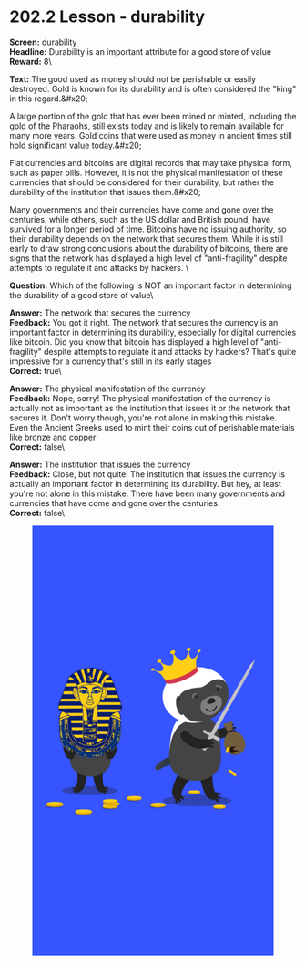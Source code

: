 # 202.2 Lesson - durability

**Screen:** durability\
**Headline:** Durability is an important attribute for a good store of value\
**Reward:** 8\

**Text:** The good used as money should not be perishable or easily destroyed. Gold is known for its durability and is often considered the &quot;king&quot; in this regard.&amp;#x20;

A large portion of the gold that has ever been mined or minted, including the gold of the Pharaohs, still exists today and is likely to remain available for many more years. Gold coins that were used as money in ancient times still hold significant value today.&amp;#x20;

Fiat currencies and bitcoins are digital records that may take physical form, such as paper bills. However, it is not the physical manifestation of these currencies that should be considered for their durability, but rather the durability of the institution that issues them.&amp;#x20;

Many governments and their currencies have come and gone over the centuries, while others, such as the US dollar and British pound, have survived for a longer period of time. Bitcoins have no issuing authority, so their durability depends on the network that secures them. While it is still early to draw strong conclusions about the durability of bitcoins, there are signs that the network has displayed a high level of &quot;anti-fragility&quot; despite attempts to regulate it and attacks by hackers.
\

**Question:** Which of the following is NOT an important factor in determining the durability of a good store of value\

**Answer:** The network that secures the currency\
**Feedback:** You got it right. The network that secures the currency is an important factor in determining its durability, especially for digital currencies like bitcoin. Did you know that bitcoin has displayed a high level of &quot;anti-fragility&quot; despite attempts to regulate it and attacks by hackers? That&#x27;s quite impressive for a currency that&#x27;s still in its early stages\
**Correct:** true\

**Answer:** The physical manifestation of the currency\
**Feedback:** Nope, sorry! The physical manifestation of the currency is actually not as important as the institution that issues it or the network that secures it. Don&#x27;t worry though, you&#x27;re not alone in making this mistake. Even the Ancient Greeks used to mint their coins out of perishable materials like bronze and copper\
**Correct:** false\

**Answer:** The institution that issues the currency\
**Feedback:** Close, but not quite! The institution that issues the currency is actually an important factor in determining its durability. But hey, at least you&#x27;re not alone in this mistake. There have been many governments and currencies that have come and gone over the centuries.\
**Correct:** false\


<figure><img src="../.gitbook/assets/202-02.png" alt=""><figcaption></figcaption></figure>

